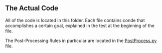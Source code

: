 ## The Actual Code

All of the code is located in this folder. Each file contains conde that accomplishes a certain goal, explained in the 
test at the beginning of the file.

The Post-Processing Rules in particular are located in the [PostProcess.py]() file.

